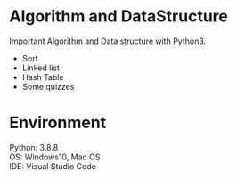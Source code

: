 # Algorithm and DataStructure
Important Algorithm and Data structure with Python3.

* Sort  
* Linked list  
* Hash Table  
* Some quizzes  

# Environment
Python: 3.8.8  
OS: Windows10, Mac OS  
IDE: Visual Studio Code  
